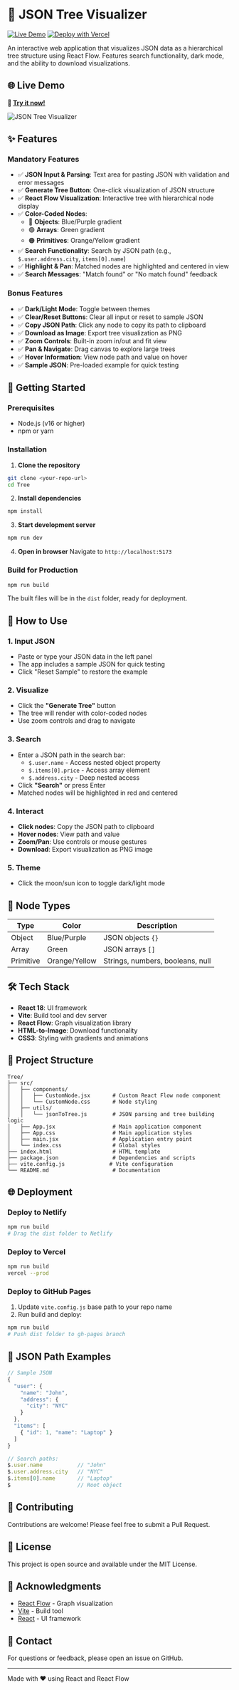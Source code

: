 # 🌳 JSON Tree Visualizer

[![Live Demo](https://img.shields.io/badge/demo-live-success?style=for-the-badge)](https://json-tree-visualizer-jjboy3fq5-subhashs-projects-940ade2b.vercel.app)
[![Deploy with Vercel](https://img.shields.io/badge/Deploy-Vercel-black?style=for-the-badge&logo=vercel)](https://vercel.com/new/clone?repository-url=https://github.com/YOUR_USERNAME/json-tree-visualizer)

An interactive web application that visualizes JSON data as a hierarchical tree structure using React Flow. Features search functionality, dark mode, and the ability to download visualizations.

## 🌐 Live Demo

**🔗 [Try it now!](https://json-tree-visualizer-jjboy3fq5-subhashs-projects-940ade2b.vercel.app)**

![JSON Tree Visualizer](screenshot.png)

## ✨ Features

### Mandatory Features
- ✅ **JSON Input & Parsing**: Text area for pasting JSON with validation and error messages
- ✅ **Generate Tree Button**: One-click visualization of JSON structure
- ✅ **React Flow Visualization**: Interactive tree with hierarchical node display
- ✅ **Color-Coded Nodes**:
  - 🔵 **Objects**: Blue/Purple gradient
  - 🟢 **Arrays**: Green gradient
  - 🟠 **Primitives**: Orange/Yellow gradient
- ✅ **Search Functionality**: Search by JSON path (e.g., `$.user.address.city`, `items[0].name`)
- ✅ **Highlight & Pan**: Matched nodes are highlighted and centered in view
- ✅ **Search Messages**: "Match found" or "No match found" feedback

### Bonus Features
- ✅ **Dark/Light Mode**: Toggle between themes
- ✅ **Clear/Reset Buttons**: Clear all input or reset to sample JSON
- ✅ **Copy JSON Path**: Click any node to copy its path to clipboard
- ✅ **Download as Image**: Export tree visualization as PNG
- ✅ **Zoom Controls**: Built-in zoom in/out and fit view
- ✅ **Pan & Navigate**: Drag canvas to explore large trees
- ✅ **Hover Information**: View node path and value on hover
- ✅ **Sample JSON**: Pre-loaded example for quick testing

## 🚀 Getting Started

### Prerequisites
- Node.js (v16 or higher)
- npm or yarn

### Installation

1. **Clone the repository**
```bash
git clone <your-repo-url>
cd Tree
```

2. **Install dependencies**
```bash
npm install
```

3. **Start development server**
```bash
npm run dev
```

4. **Open in browser**
Navigate to `http://localhost:5173`

### Build for Production

```bash
npm run build
```

The built files will be in the `dist` folder, ready for deployment.

## 📖 How to Use

### 1. Input JSON
- Paste or type your JSON data in the left panel
- The app includes a sample JSON for quick testing
- Click "Reset Sample" to restore the example

### 2. Visualize
- Click the **"Generate Tree"** button
- The tree will render with color-coded nodes
- Use zoom controls and drag to navigate

### 3. Search
- Enter a JSON path in the search bar:
  - `$.user.name` - Access nested object property
  - `$.items[0].price` - Access array element
  - `$.address.city` - Deep nested access
- Click **"Search"** or press Enter
- Matched nodes will be highlighted in red and centered

### 4. Interact
- **Click nodes**: Copy the JSON path to clipboard
- **Hover nodes**: View path and value
- **Zoom/Pan**: Use controls or mouse gestures
- **Download**: Export visualization as PNG image

### 5. Theme
- Click the moon/sun icon to toggle dark/light mode

## 🎨 Node Types

| Type | Color | Description |
|------|-------|-------------|
| Object | Blue/Purple | JSON objects `{}` |
| Array | Green | JSON arrays `[]` |
| Primitive | Orange/Yellow | Strings, numbers, booleans, null |

## 🛠 Tech Stack

- **React 18**: UI framework
- **Vite**: Build tool and dev server
- **React Flow**: Graph visualization library
- **HTML-to-Image**: Download functionality
- **CSS3**: Styling with gradients and animations

## 📂 Project Structure

```
Tree/
├── src/
│   ├── components/
│   │   ├── CustomNode.jsx       # Custom React Flow node component
│   │   └── CustomNode.css       # Node styling
│   ├── utils/
│   │   └── jsonToTree.js        # JSON parsing and tree building logic
│   ├── App.jsx                  # Main application component
│   ├── App.css                  # Main application styles
│   ├── main.jsx                 # Application entry point
│   └── index.css                # Global styles
├── index.html                   # HTML template
├── package.json                 # Dependencies and scripts
├── vite.config.js              # Vite configuration
└── README.md                    # Documentation
```

## 🌐 Deployment

### Deploy to Netlify
```bash
npm run build
# Drag the dist folder to Netlify
```

### Deploy to Vercel
```bash
npm run build
vercel --prod
```

### Deploy to GitHub Pages
1. Update `vite.config.js` base path to your repo name
2. Run build and deploy:
```bash
npm run build
# Push dist folder to gh-pages branch
```

## 🎯 JSON Path Examples

```javascript
// Sample JSON
{
  "user": {
    "name": "John",
    "address": {
      "city": "NYC"
    }
  },
  "items": [
    { "id": 1, "name": "Laptop" }
  ]
}

// Search paths:
$.user.name           // "John"
$.user.address.city   // "NYC"
$.items[0].name       // "Laptop"
$                     // Root object
```

## 🤝 Contributing

Contributions are welcome! Please feel free to submit a Pull Request.

## 📝 License

This project is open source and available under the MIT License.

## 🙏 Acknowledgments

- [React Flow](https://reactflow.dev/) - Graph visualization
- [Vite](https://vitejs.dev/) - Build tool
- [React](https://react.dev/) - UI framework

## 📧 Contact

For questions or feedback, please open an issue on GitHub.

---

Made with ❤️ using React and React Flow
